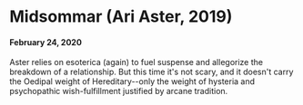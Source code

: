 # Midsommar (Ari Aster, 2019)
#### February 24, 2020
Aster relies on esoterica (again) to fuel suspense and allegorize the breakdown of a relationship. But this time it's not scary, and it doesn't carry the Oedipal weight of Hereditary--only the weight of hysteria and psychopathic wish-fulfillment justified by arcane tradition.